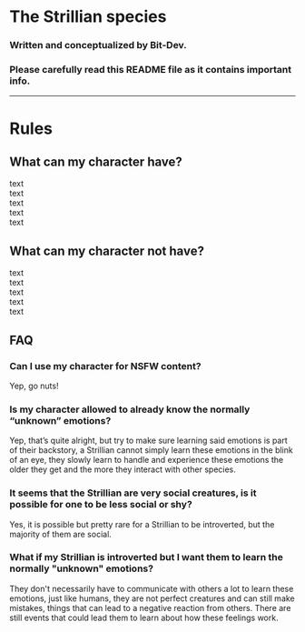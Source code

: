# The Strillian species
### Written and conceptualized by Bit-Dev.
### Please carefully read this README file as it contains important info.
---
# Rules
## What can my character have?
text  
text  
text  
text  
text  

## What can my character not have?
text  
text  
text  
text  
text  

## FAQ

### Can I use my character for NSFW content?
Yep, go nuts!

### Is my character allowed to already know the normally “unknown” emotions?
Yep, that’s quite alright, but try to make sure learning said emotions is part of their backstory, a Strillian cannot simply learn these emotions in the blink of an eye, they slowly learn to handle and experience these emotions the older they get and the more they interact with other species.

### It seems that the Strillian are very social creatures, is it possible for one to be less social or shy?
Yes, it is possible but pretty rare for a Strillian to be introverted, but the majority of them are social.

### What if my Strillian is introverted but I want them to learn the normally "unknown" emotions?
They don't necessarily have to communicate with others a lot to learn these emotions, just like humans, they are not perfect creatures and can still make mistakes, things that can lead to a negative reaction from others. There are still events that could lead them to learn about how these feelings work.
